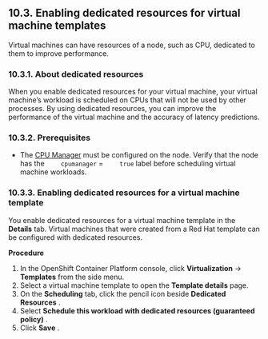 ## 10.3. Enabling dedicated resources for virtual machine templates




Virtual machines can have resources of a node, such as CPU, dedicated to them to improve performance.

### 10.3.1. About dedicated resources




When you enable dedicated resources for your virtual machine, your virtual machine’s workload is scheduled on CPUs that will not be used by other processes. By using dedicated resources, you can improve the performance of the virtual machine and the accuracy of latency predictions.

### 10.3.2. Prerequisites




- The [CPU Manager](https://access.redhat.com/documentation/en-us/openshift_container_platform/4.11/html-single/scalability_and_performance/#using-cpu-manager-and-topology-manager) must be configured on the node. Verify that the node has the `    cpumanager` = `    true` label before scheduling virtual machine workloads.


### 10.3.3. Enabling dedicated resources for a virtual machine template




You enable dedicated resources for a virtual machine template in the **Details** tab. Virtual machines that were created from a Red Hat template can be configured with dedicated resources.

 **Procedure** 

1. In the OpenShift Container Platform console, click **Virtualization** → **Templates** from the side menu.
1. Select a virtual machine template to open the **Template details** page.
1. On the **Scheduling** tab, click the pencil icon beside **Dedicated Resources** .
1. Select **Schedule this workload with dedicated resources (guaranteed policy)** .
1. Click **Save** .



